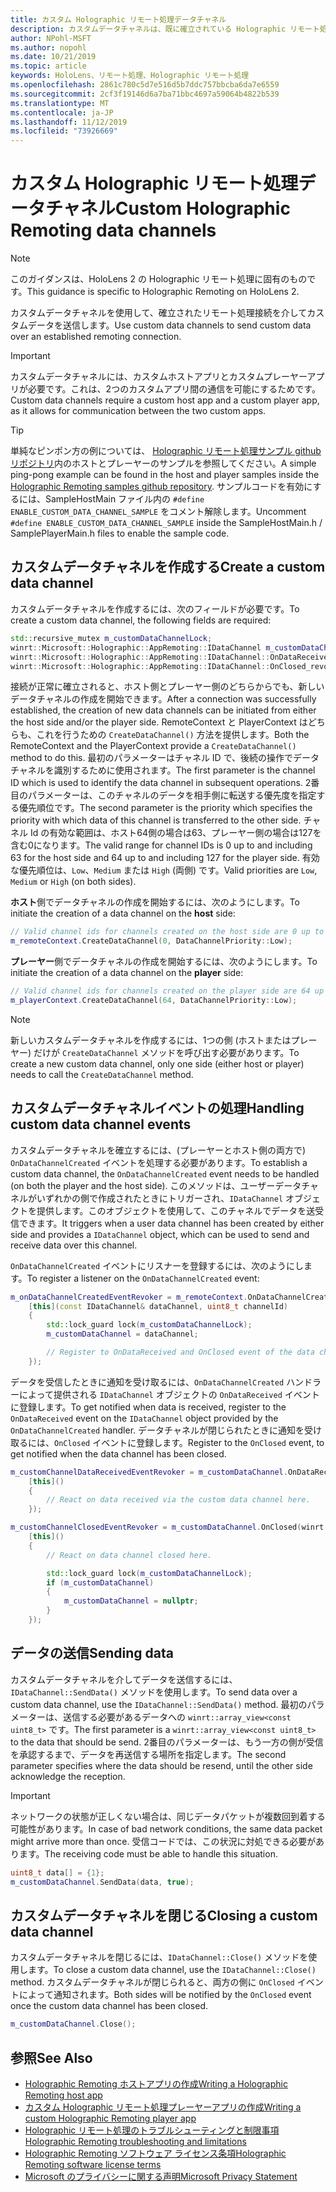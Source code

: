 ```yaml
---
title: カスタム Holographic リモート処理データチャネル
description: カスタムデータチャネルは、既に確立されている Holographic リモート処理接続を介してユーザーデータを送信するために使用できます。
author: NPohl-MSFT
ms.author: nopohl
ms.date: 10/21/2019
ms.topic: article
keywords: HoloLens、リモート処理、Holographic リモート処理
ms.openlocfilehash: 2861c780c5d7e516d5b7ddc757bbcba6da7e6559
ms.sourcegitcommit: 2cf3f19146d6a7ba71bbc4697a59064b4822b539
ms.translationtype: MT
ms.contentlocale: ja-JP
ms.lasthandoff: 11/12/2019
ms.locfileid: "73926669"
---
```

# <a name="custom-holographic-remoting-data-channels"></a><span data-ttu-id="bf4ab-104">カスタム Holographic リモート処理データチャネル</span><span class="sxs-lookup"><span data-stu-id="bf4ab-104">Custom Holographic Remoting data channels</span></span>

>[!NOTE]
><span data-ttu-id="bf4ab-105">このガイダンスは、HoloLens 2 の Holographic リモート処理に固有のものです。</span><span class="sxs-lookup"><span data-stu-id="bf4ab-105">This guidance is specific to Holographic Remoting on HoloLens 2.</span></span>

<span data-ttu-id="bf4ab-106">カスタムデータチャネルを使用して、確立されたリモート処理接続を介してカスタムデータを送信します。</span><span class="sxs-lookup"><span data-stu-id="bf4ab-106">Use custom data channels to send custom data over an established remoting connection.</span></span>

>[!IMPORTANT]
><span data-ttu-id="bf4ab-107">カスタムデータチャネルには、カスタムホストアプリとカスタムプレーヤーアプリが必要です。これは、2つのカスタムアプリ間の通信を可能にするためです。</span><span class="sxs-lookup"><span data-stu-id="bf4ab-107">Custom data channels require a custom host app and a custom player app, as it allows for communication between the two custom apps.</span></span>

>[!TIP]
><span data-ttu-id="bf4ab-108">単純なピンポン方の例については、 [Holographic リモート処理サンプル github リポジトリ](https://github.com/microsoft/MixedReality-HolographicRemoting-Samples)内のホストとプレーヤーのサンプルを参照してください。</span><span class="sxs-lookup"><span data-stu-id="bf4ab-108">A simple ping-pong example can be found in the host and player samples inside the [Holographic Remoting samples github repository](https://github.com/microsoft/MixedReality-HolographicRemoting-Samples).</span></span> <span data-ttu-id="bf4ab-109">サンプルコードを有効にするには、SampleHostMain ファイル内の ```#define ENABLE_CUSTOM_DATA_CHANNEL_SAMPLE``` をコメント解除します。</span><span class="sxs-lookup"><span data-stu-id="bf4ab-109">Uncomment ```#define ENABLE_CUSTOM_DATA_CHANNEL_SAMPLE``` inside the SampleHostMain.h / SamplePlayerMain.h files to enable the sample code.</span></span>


## <a name="create-a-custom-data-channel"></a><span data-ttu-id="bf4ab-110">カスタムデータチャネルを作成する</span><span class="sxs-lookup"><span data-stu-id="bf4ab-110">Create a custom data channel</span></span>


<span data-ttu-id="bf4ab-111">カスタムデータチャネルを作成するには、次のフィールドが必要です。</span><span class="sxs-lookup"><span data-stu-id="bf4ab-111">To create a custom data channel, the following fields are required:</span></span>
```cpp
std::recursive_mutex m_customDataChannelLock;
winrt::Microsoft::Holographic::AppRemoting::IDataChannel m_customDataChannel = nullptr;
winrt::Microsoft::Holographic::AppRemoting::IDataChannel::OnDataReceived_revoker m_customChannelDataReceivedEventRevoker;
winrt::Microsoft::Holographic::AppRemoting::IDataChannel::OnClosed_revoker m_customChannelClosedEventRevoker;
```

<span data-ttu-id="bf4ab-112">接続が正常に確立されると、ホスト側とプレーヤー側のどちらからでも、新しいデータチャネルの作成を開始できます。</span><span class="sxs-lookup"><span data-stu-id="bf4ab-112">After a connection was successfully established, the creation of new data channels can be initiated from either the host side and/or the player side.</span></span> <span data-ttu-id="bf4ab-113">RemoteContext と PlayerContext はどちらも、これを行うための ```CreateDataChannel()``` 方法を提供します。</span><span class="sxs-lookup"><span data-stu-id="bf4ab-113">Both the RemoteContext and the PlayerContext provide a ```CreateDataChannel()``` method to do this.</span></span> <span data-ttu-id="bf4ab-114">最初のパラメーターはチャネル ID で、後続の操作でデータチャネルを識別するために使用されます。</span><span class="sxs-lookup"><span data-stu-id="bf4ab-114">The first parameter is the channel ID which is used to identify the data channel in subsequent operations.</span></span> <span data-ttu-id="bf4ab-115">2番目のパラメーターは、このチャネルのデータを相手側に転送する優先度を指定する優先順位です。</span><span class="sxs-lookup"><span data-stu-id="bf4ab-115">The second parameter is the priority which specifies the priority with which data of this channel is transferred to the other side.</span></span> <span data-ttu-id="bf4ab-116">チャネル Id の有効な範囲は、ホスト64側の場合は63、プレーヤー側の場合は127を含む0になります。</span><span class="sxs-lookup"><span data-stu-id="bf4ab-116">The valid range for channel IDs is 0 up to and including 63 for the host side and 64 up to and including 127 for the player side.</span></span> <span data-ttu-id="bf4ab-117">有効な優先順位は、```Low```、```Medium``` または ```High``` (両側) です。</span><span class="sxs-lookup"><span data-stu-id="bf4ab-117">Valid priorities are ```Low```, ```Medium``` or ```High``` (on both sides).</span></span>

<span data-ttu-id="bf4ab-118">**ホスト**側でデータチャネルの作成を開始するには、次のようにします。</span><span class="sxs-lookup"><span data-stu-id="bf4ab-118">To initiate the creation of a data channel on the **host** side:</span></span>
```cpp
// Valid channel ids for channels created on the host side are 0 up to and including 63
m_remoteContext.CreateDataChannel(0, DataChannelPriority::Low);
```

<span data-ttu-id="bf4ab-119">**プレーヤー**側でデータチャネルの作成を開始するには、次のようにします。</span><span class="sxs-lookup"><span data-stu-id="bf4ab-119">To initiate the creation of a data channel on the **player** side:</span></span>
```cpp
// Valid channel ids for channels created on the player side are 64 up to and including 127
m_playerContext.CreateDataChannel(64, DataChannelPriority::Low);
```

>[!NOTE]
><span data-ttu-id="bf4ab-120">新しいカスタムデータチャネルを作成するには、1つの側 (ホストまたはプレーヤー) だけが ```CreateDataChannel``` メソッドを呼び出す必要があります。</span><span class="sxs-lookup"><span data-stu-id="bf4ab-120">To create a new custom data channel, only one side (either host or player) needs to call the ```CreateDataChannel``` method.</span></span>

## <a name="handling-custom-data-channel-events"></a><span data-ttu-id="bf4ab-121">カスタムデータチャネルイベントの処理</span><span class="sxs-lookup"><span data-stu-id="bf4ab-121">Handling custom data channel events</span></span>

<span data-ttu-id="bf4ab-122">カスタムデータチャネルを確立するには、(プレーヤーとホスト側の両方で) ```OnDataChannelCreated``` イベントを処理する必要があります。</span><span class="sxs-lookup"><span data-stu-id="bf4ab-122">To establish a custom data channel, the ```OnDataChannelCreated``` event needs to be handled (on both the player and the host side).</span></span> <span data-ttu-id="bf4ab-123">このメソッドは、ユーザーデータチャネルがいずれかの側で作成されたときにトリガーされ、```IDataChannel``` オブジェクトを提供します。このオブジェクトを使用して、このチャネルでデータを送受信できます。</span><span class="sxs-lookup"><span data-stu-id="bf4ab-123">It triggers when a user data channel has been created by either side and provides a ```IDataChannel``` object, which can be used to send and receive data over this channel.</span></span>

<span data-ttu-id="bf4ab-124">```OnDataChannelCreated``` イベントにリスナーを登録するには、次のようにします。</span><span class="sxs-lookup"><span data-stu-id="bf4ab-124">To register a listener on the ```OnDataChannelCreated``` event:</span></span>
```cpp
m_onDataChannelCreatedEventRevoker = m_remoteContext.OnDataChannelCreated(winrt::auto_revoke,
    [this](const IDataChannel& dataChannel, uint8_t channelId)
    {
        std::lock_guard lock(m_customDataChannelLock);
        m_customDataChannel = dataChannel;

        // Register to OnDataReceived and OnClosed event of the data channel here, see below...
    });
```

<span data-ttu-id="bf4ab-125">データを受信したときに通知を受け取るには、```OnDataChannelCreated``` ハンドラーによって提供される ```IDataChannel``` オブジェクトの ```OnDataReceived``` イベントに登録します。</span><span class="sxs-lookup"><span data-stu-id="bf4ab-125">To get notified when data is received, register to the ```OnDataReceived``` event on the ```IDataChannel``` object provided by the ```OnDataChannelCreated``` handler.</span></span> <span data-ttu-id="bf4ab-126">データチャネルが閉じられたときに通知を受け取るには、```OnClosed``` イベントに登録します。</span><span class="sxs-lookup"><span data-stu-id="bf4ab-126">Register to the ```OnClosed``` event, to get notified when the data channel has been closed.</span></span>

```cpp
m_customChannelDataReceivedEventRevoker = m_customDataChannel.OnDataReceived(winrt::auto_revoke, 
    [this]()
    {
        // React on data received via the custom data channel here.
    });

m_customChannelClosedEventRevoker = m_customDataChannel.OnClosed(winrt::auto_revoke,
    [this]()
    {
        // React on data channel closed here.

        std::lock_guard lock(m_customDataChannelLock);
        if (m_customDataChannel)
        {
            m_customDataChannel = nullptr;
        }
    });
```

## <a name="sending-data"></a><span data-ttu-id="bf4ab-127">データの送信</span><span class="sxs-lookup"><span data-stu-id="bf4ab-127">Sending data</span></span>

<span data-ttu-id="bf4ab-128">カスタムデータチャネルを介してデータを送信するには、```IDataChannel::SendData()``` メソッドを使用します。</span><span class="sxs-lookup"><span data-stu-id="bf4ab-128">To send data over a custom data channel, use the ```IDataChannel::SendData()``` method.</span></span> <span data-ttu-id="bf4ab-129">最初のパラメーターは、送信する必要があるデータへの ```winrt::array_view<const uint8_t>``` です。</span><span class="sxs-lookup"><span data-stu-id="bf4ab-129">The first parameter is a ```winrt::array_view<const uint8_t>``` to the data that should be send.</span></span> <span data-ttu-id="bf4ab-130">2番目のパラメーターは、もう一方の側が受信を承認するまで、データを再送信する場所を指定します。</span><span class="sxs-lookup"><span data-stu-id="bf4ab-130">The second parameter specifies where the data should be resend, until the other side acknowledge the reception.</span></span> 

>[!IMPORTANT]
><span data-ttu-id="bf4ab-131">ネットワークの状態が正しくない場合は、同じデータパケットが複数回到着する可能性があります。</span><span class="sxs-lookup"><span data-stu-id="bf4ab-131">In case of bad network conditions, the same data packet might arrive more than once.</span></span> <span data-ttu-id="bf4ab-132">受信コードでは、この状況に対処できる必要があります。</span><span class="sxs-lookup"><span data-stu-id="bf4ab-132">The receiving code must be able to handle this situation.</span></span>

```cpp
uint8_t data[] = {1};
m_customDataChannel.SendData(data, true);
```

## <a name="closing-a-custom-data-channel"></a><span data-ttu-id="bf4ab-133">カスタムデータチャネルを閉じる</span><span class="sxs-lookup"><span data-stu-id="bf4ab-133">Closing a custom data channel</span></span>

<span data-ttu-id="bf4ab-134">カスタムデータチャネルを閉じるには、```IDataChannel::Close()``` メソッドを使用します。</span><span class="sxs-lookup"><span data-stu-id="bf4ab-134">To close a custom data channel, use the ```IDataChannel::Close()``` method.</span></span> <span data-ttu-id="bf4ab-135">カスタムデータチャネルが閉じられると、両方の側に ```OnClosed``` イベントによって通知されます。</span><span class="sxs-lookup"><span data-stu-id="bf4ab-135">Both sides will be notified by the ```OnClosed``` event once the custom data channel has been closed.</span></span>

```cpp
m_customDataChannel.Close();
```

## <a name="see-also"></a><span data-ttu-id="bf4ab-136">参照</span><span class="sxs-lookup"><span data-stu-id="bf4ab-136">See Also</span></span>
* [<span data-ttu-id="bf4ab-137">Holographic Remoting ホストアプリの作成</span><span class="sxs-lookup"><span data-stu-id="bf4ab-137">Writing a Holographic Remoting host app</span></span>](holographic-remoting-create-host.md)
* [<span data-ttu-id="bf4ab-138">カスタム Holographic リモート処理プレーヤーアプリの作成</span><span class="sxs-lookup"><span data-stu-id="bf4ab-138">Writing a custom Holographic Remoting player app</span></span>](holographic-remoting-create-player.md)
* [<span data-ttu-id="bf4ab-139">Holographic リモート処理のトラブルシューティングと制限事項</span><span class="sxs-lookup"><span data-stu-id="bf4ab-139">Holographic Remoting troubleshooting and limitations</span></span>](holographic-remoting-troubleshooting.md)
* [<span data-ttu-id="bf4ab-140">Holographic Remoting ソフトウェア ライセンス条項</span><span class="sxs-lookup"><span data-stu-id="bf4ab-140">Holographic Remoting software license terms</span></span>](https://docs.microsoft.com//legal/mixed-reality/microsoft-holographic-remoting-software-license-terms)
* [<span data-ttu-id="bf4ab-141">Microsoft のプライバシーに関する声明</span><span class="sxs-lookup"><span data-stu-id="bf4ab-141">Microsoft Privacy Statement</span></span>](https://go.microsoft.com/fwlink/?LinkId=521839)
